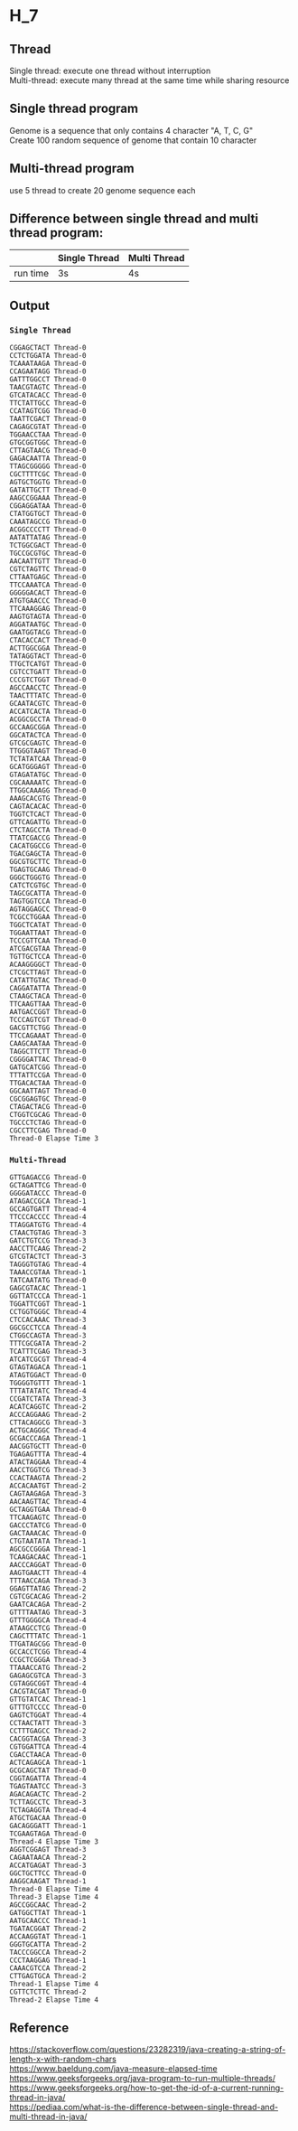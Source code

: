 # H_7
## Thread
Single thread: execute one thread without interruption   
Multi-thread: execute many thread at the same time while sharing resource

## Single thread program
Genome is a sequence that only contains 4 character "A, T, C, G"   
Create 100 random sequence of genome that contain 10 character   
## Multi-thread program
use 5 thread to create 20 genome sequence each

 
##  Difference between single thread and multi thread program:


|  | Single Thread  | Multi Thread |
| ------------- | ------------- | ------------- |
| run time | 3s  | 4s  |

## Output
### `Single Thread`

```
CGGAGCTACT Thread-0
CCTCTGGATA Thread-0
TCAAATAAGA Thread-0
CCAGAATAGG Thread-0
GATTTGGCCT Thread-0
TAACGTAGTC Thread-0
GTCATACACC Thread-0
TTCTATTGCC Thread-0
CCATAGTCGG Thread-0
TAATTCGACT Thread-0
CAGAGCGTAT Thread-0
TGGAACCTAA Thread-0
GTGCGGTGGC Thread-0
CTTAGTAACG Thread-0
GAGACAATTA Thread-0
TTAGCGGGGG Thread-0
CGCTTTTCGC Thread-0
AGTGCTGGTG Thread-0
GATATTGCTT Thread-0
AAGCCGGAAA Thread-0
CGGAGGATAA Thread-0
CTATGGTGCT Thread-0
CAAATAGCCG Thread-0
ACGGCCCCTT Thread-0
AATATTATAG Thread-0
TCTGGCGACT Thread-0
TGCCGCGTGC Thread-0
AACAATTGTT Thread-0
CGTCTAGTTC Thread-0
CTTAATGAGC Thread-0
TTCCAAATCA Thread-0
GGGGGACACT Thread-0
ATGTGAACCC Thread-0
TTCAAAGGAG Thread-0
AAGTGTAGTA Thread-0
AGGATAATGC Thread-0
GAATGGTACG Thread-0
CTACACCACT Thread-0
ACTTGGCGGA Thread-0
TATAGGTACT Thread-0
TTGCTCATGT Thread-0
CGTCCTGATT Thread-0
CCCGTCTGGT Thread-0
AGCCAACCTC Thread-0
TAACTTTATC Thread-0
GCAATACGTC Thread-0
ACCATCACTA Thread-0
ACGGCGCCTA Thread-0
GCCAAGCGGA Thread-0
GGCATACTCA Thread-0
GTCGCGAGTC Thread-0
TTGGGTAAGT Thread-0
TCTATATCAA Thread-0
GCATGGGAGT Thread-0
GTAGATATGC Thread-0
CGCAAAAATC Thread-0
TTGGCAAAGG Thread-0
AAAGCACGTG Thread-0
CAGTACACAC Thread-0
TGGTCTCACT Thread-0
GTTCAGATTG Thread-0
CTCTAGCCTA Thread-0
TTATCGACCG Thread-0
CACATGGCCG Thread-0
TGACGAGCTA Thread-0
GGCGTGCTTC Thread-0
TGAGTGCAAG Thread-0
GGGCTGGGTG Thread-0
CATCTCGTGC Thread-0
TAGCGCATTA Thread-0
TAGTGGTCCA Thread-0
AGTAGGAGCC Thread-0
TCGCCTGGAA Thread-0
TGGCTCATAT Thread-0
TGGAATTAAT Thread-0
TCCCGTTCAA Thread-0
ATCGACGTAA Thread-0
TGTTGCTCCA Thread-0
ACAAGGGGCT Thread-0
CTCGCTTAGT Thread-0
CATATTGTAC Thread-0
CAGGATATTA Thread-0
CTAAGCTACA Thread-0
TTCAAGTTAA Thread-0
AATGACCGGT Thread-0
TCCCAGTCGT Thread-0
GACGTTCTGG Thread-0
TTCCAGAAAT Thread-0
CAAGCAATAA Thread-0
TAGGCTTCTT Thread-0
CGGGGATTAC Thread-0
GATGCATCGG Thread-0
TTTATTCCGA Thread-0
TTGACACTAA Thread-0
GGCAATTAGT Thread-0
CGCGGAGTGC Thread-0
CTAGACTACG Thread-0
CTGGTCGCAG Thread-0
TGCCCTCTAG Thread-0
CGCCTTCGAG Thread-0
Thread-0 Elapse Time 3
```

### `Multi-Thread`
```
GTTGAGACCG Thread-0
GCTAGATTCG Thread-0
GGGGATACCC Thread-0
ATAGACCGCA Thread-1
GCCAGTGATT Thread-4
TTCCCACCCC Thread-4
TTAGGATGTG Thread-4
CTAACTGTAG Thread-3
GATCTGTCCG Thread-3
AACCTTCAAG Thread-2
GTCGTACTCT Thread-3
TAGGGTGTAG Thread-4
TAAACCGTAA Thread-1
TATCAATATG Thread-0
GAGCGTACAC Thread-1
GGTTATCCCA Thread-1
TGGATTCGGT Thread-1
CCTGGTGGGC Thread-4
CTCCACAAAC Thread-3
GGCGCCTCCA Thread-4
CTGGCCAGTA Thread-3
TTTCGCGATA Thread-2
TCATTTCGAG Thread-3
ATCATCGCGT Thread-4
GTAGTAGACA Thread-1
ATAGTGGACT Thread-0
TGGGGTGTTT Thread-1
TTTATATATC Thread-4
CCGATCTATA Thread-3
ACATCAGGTC Thread-2
ACCCAGGAAG Thread-2
CTTACAGGCG Thread-3
ACTGCAGGGC Thread-4
GCGACCCAGA Thread-1
AACGGTGCTT Thread-0
TGAGAGTTTA Thread-4
ATACTAGGAA Thread-4
AACCTGGTCG Thread-3
CCACTAAGTA Thread-2
ACCACAATGT Thread-2
CAGTAAGAGA Thread-3
AACAAGTTAC Thread-4
GCTAGGTGAA Thread-0
TTCAAGAGTC Thread-0
GACCCTATCG Thread-0
GACTAAACAC Thread-0
CTGTAATATA Thread-1
AGCGCCGGGA Thread-1
TCAAGACAAC Thread-1
AACCCAGGAT Thread-0
AAGTGAACTT Thread-4
TTTAACCAGA Thread-3
GGAGTTATAG Thread-2
CGTCGCACAG Thread-2
GAATCACAGA Thread-2
GTTTTAATAG Thread-3
GTTTGGGGCA Thread-4
ATAAGCCTCG Thread-0
CAGCTTTATC Thread-1
TTGATAGCGG Thread-0
GCCACCTCGG Thread-4
CCGCTCGGGA Thread-3
TTAAACCATG Thread-2
GAGAGCGTCA Thread-3
CGTAGGCGGT Thread-4
CACGTACGAT Thread-0
GTTGTATCAC Thread-1
GTTTGTCCCC Thread-0
GAGTCTGGAT Thread-4
CCTAACTATT Thread-3
CCTTTGAGCC Thread-2
CACGGTACGA Thread-3
CGTGGATTCA Thread-4
CGACCTAACA Thread-0
ACTCAGAGCA Thread-1
GCGCAGCTAT Thread-0
CGGTAGATTA Thread-4
TGAGTAATCC Thread-3
AGACAGACTC Thread-2
TCTTAGCCTC Thread-3
TCTAGAGGTA Thread-4
ATGCTGACAA Thread-0
GACAGGGATT Thread-1
TCGAAGTAGA Thread-0
Thread-4 Elapse Time 3
AGGTCGGAGT Thread-3
CAGAATAACA Thread-2
ACCATGAGAT Thread-3
GGCTGCTTCC Thread-0
AAGGCAAGAT Thread-1
Thread-0 Elapse Time 4
Thread-3 Elapse Time 4
AGCCGGCAAC Thread-2
GATGGCTTAT Thread-1
AATGCAACCC Thread-1
TGATACGGAT Thread-2
ACCAAGGTAT Thread-1
GGGTGCATTA Thread-2
TACCCGGCCA Thread-2
CCCTAAGGAG Thread-1
CAAACGTCCA Thread-2
CTTGAGTGCA Thread-2
Thread-1 Elapse Time 4
CGTTCTCTTC Thread-2
Thread-2 Elapse Time 4

```




## Reference

https://stackoverflow.com/questions/23282319/java-creating-a-string-of-length-x-with-random-chars   
https://www.baeldung.com/java-measure-elapsed-time    
https://www.geeksforgeeks.org/java-program-to-run-multiple-threads/   
https://www.geeksforgeeks.org/how-to-get-the-id-of-a-current-running-thread-in-java/      
https://pediaa.com/what-is-the-difference-between-single-thread-and-multi-thread-in-java/

